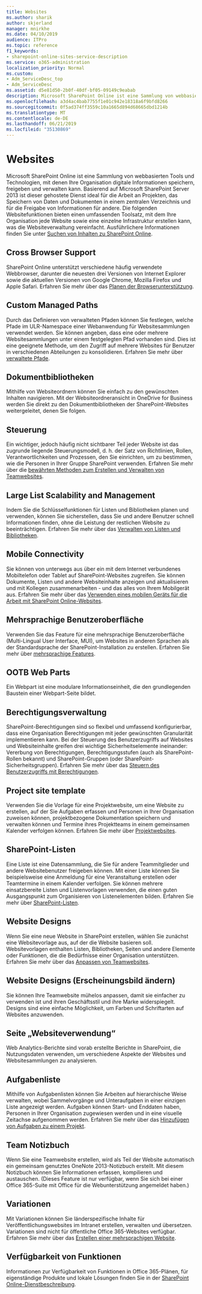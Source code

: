 ```yaml
---
title: Websites
ms.author: sharik
author: skjerland
manager: mnirkhe
ms.date: 04/10/2019
audience: ITPro
ms.topic: reference
f1_keywords:
- sharepoint-online-sites-service-description
ms.service: o365-administration
localization_priority: Normal
ms.custom:
- Adm_ServiceDesc_top
- Adm_ServiceDesc
ms.assetid: d5e81d50-2b0f-40df-bf05-09149c9eabab
description: Microsoft SharePoint Online ist eine Sammlung von webbasierten Tools und Technologien, mit denen Ihre Organisation digitale Informationen speichern, freigeben und verwalten kann. Basierend auf Microsoft SharePoint Server 2013 ist dieser gehostete Dienst ideal für die Arbeit an Projekten, das Speichern von Daten und Dokumenten in einem zentralen Verzeichnis und für die Freigabe von Informationen für andere. Die folgenden Websitefunktionen bieten einen umfassenden Toolsatz, mit dem Ihre Organisation jede Website sowie eine einzelne Infrastruktur erstellen kann, was die Websiteverwaltung vereinfacht. Ausführlichere Informationen finden Sie unter Suchen von Inhalten zu SharePoint Online.
ms.openlocfilehash: a3d4ac4bab7755f1e01c942e18318a6f9bfd8266
ms.sourcegitcommit: 0f5ad374ff3559c10a1665d894d68665dbd1214b
ms.translationtype: MT
ms.contentlocale: de-DE
ms.lasthandoff: 06/21/2019
ms.locfileid: "35130869"
---
```

# <a name="sites"></a>Websites

Microsoft SharePoint Online ist eine Sammlung von webbasierten Tools und Technologien, mit denen Ihre Organisation digitale Informationen speichern, freigeben und verwalten kann. Basierend auf Microsoft SharePoint Server 2013 ist dieser gehostete Dienst ideal für die Arbeit an Projekten, das Speichern von Daten und Dokumenten in einem zentralen Verzeichnis und für die Freigabe von Informationen für andere. Die folgenden Websitefunktionen bieten einen umfassenden Toolsatz, mit dem Ihre Organisation jede Website sowie eine einzelne Infrastruktur erstellen kann, was die Websiteverwaltung vereinfacht. Ausführlichere Informationen finden Sie unter [Suchen von Inhalten zu SharePoint Online](https://support.office.com/Article/Find-content-about-SharePoint-Online-0ff4f5c6-b8b3-4d6a-be9a-99e6dcb9a3b7).
  
## <a name="cross-browser-support"></a>Cross Browser Support
<a name="bkmk_CrossBrowserSupport"> </a>

SharePoint Online unterstützt verschiedene häufig verwendete Webbrowser, darunter die neuesten drei Versionen von Internet Explorer sowie die aktuellen Versionen von Google Chrome, Mozilla Firefox und Apple Safari. Erfahren Sie mehr über das [Planen der Browserunterstützung](https://go.microsoft.com/fwlink/?LinkId=271048).
  
## <a name="custom-managed-paths"></a>Custom Managed Paths
<a name="bkmk_CustomManagedPaths"> </a>

Durch das Definieren von verwalteten Pfaden können Sie festlegen, welche Pfade im ULR-Namespace einer Webanwendung für Websitesammlungen verwendet werden. Sie können angeben, dass eine oder mehrere Websitesammlungen unter einem festgelegten Pfad vorhanden sind. Dies ist eine geeignete Methode, um den Zugriff auf mehrere Websites für Benutzer in verschiedenen Abteilungen zu konsolidieren. Erfahren Sie mehr über [verwaltete Pfade](https://go.microsoft.com/fwlink/?LinkId=271049).
  
## <a name="document-libraries"></a>Dokumentbibliotheken
<a name="bkmk_SiteFolders"> </a>

Mithilfe von Websiteordnern können Sie einfach zu den gewünschten Inhalten navigieren. Mit der Websiteordneransicht in OneDrive for Business werden Sie direkt zu den Dokumentbibliotheken der SharePoint-Websites weitergeleitet, denen Sie folgen. 
  
## <a name="governance"></a>Steuerung
<a name="bkmk_Governance"> </a>

Ein wichtiger, jedoch häufig nicht sichtbarer Teil jeder Website ist das zugrunde liegende Steuerungsmodell, d. h. der Satz von Richtlinien, Rollen, Verantwortlichkeiten und Prozessen, den Sie einrichten, um zu bestimmen, wie die Personen in Ihrer Gruppe SharePoint verwenden. Erfahren Sie mehr über die [bewährten Methoden zum Erstellen und Verwalten von Teamwebsites](https://go.microsoft.com/fwlink/?LinkId=271050).
  
## <a name="large-list-scalability-and-management"></a>Large List Scalability and Management
<a name="bkmk_LargeListScalabilityManagement"> </a>

Indem Sie die Schlüsselfunktionen für Listen und Bibliotheken planen und verwenden, können Sie sicherstellen, dass Sie und andere Benutzer schnell Informationen finden, ohne die Leistung der restlichen Website zu beeinträchtigen. Erfahren Sie mehr über das [Verwalten von Listen und Bibliotheken](https://go.microsoft.com/fwlink/?LinkId=271051).
  
## <a name="mobile-connectivity"></a>Mobile Connectivity
<a name="bkmk_MobileConnectivity"> </a>

Sie können von unterwegs aus über ein mit dem Internet verbundenes Mobiltelefon oder Tablet auf SharePoint-Websites zugreifen. Sie können Dokumente, Listen und andere Websiteinhalte anzeigen und aktualisieren und mit Kollegen zusammenarbeiten - und das alles von Ihrem Mobilgerät aus. Erfahren Sie mehr über das [Verwenden eines mobilen Geräts für die Arbeit mit SharePoint Online-Websites](https://go.microsoft.com/fwlink/?LinkId=271052).
  
## <a name="multi-lingual-user-interface"></a>Mehrsprachige Benutzeroberfläche
<a name="bkmk_MultiLingualUserInterface"> </a>

Verwenden Sie das Feature für eine mehrsprachige Benutzeroberfläche (Multi-Lingual User Interface, MUI), um Websites in anderen Sprachen als der Standardsprache der SharePoint-Installation zu erstellen. Erfahren Sie mehr über [mehrsprachige Features](https://go.microsoft.com/fwlink/?LinkId=271053).
  
## <a name="ootb-web-parts"></a>OOTB Web Parts
<a name="bkmk_OOTBWebParts"> </a>

Ein Webpart ist eine modulare Informationseinheit, die den grundlegenden Baustein einer Webpart-Seite bildet.
  
## <a name="permissions-management"></a>Berechtigungsverwaltung
<a name="bkmk_PermissionsManagement"> </a>

SharePoint-Berechtigungen sind so flexibel und umfassend konfigurierbar, dass eine Organisation Berechtigungen mit jeder gewünschten Granularität implementieren kann. Bei der Steuerung des Benutzerzugriffs auf Websites und Websiteinhalte greifen drei wichtige Sicherheitselemente ineinander: Vererbung von Berechtigungen, Berechtigungsstufen (auch als SharePoint-Rollen bekannt) und SharePoint-Gruppen (oder SharePoint-Sicherheitsgruppen). Erfahren Sie mehr über das [Steuern des Benutzerzugriffs mit Berechtigungen](https://go.microsoft.com/fwlink/?LinkId=271054).
  
## <a name="project-site-template"></a>Project site template
<a name="bkmk_Projectsitetemplate"> </a>

Verwenden Sie die Vorlage für eine Projektwebsite, um eine Website zu erstellen, auf der Sie Aufgaben erfassen und Personen in Ihrer Organisation zuweisen können, projektbezogene Dokumentation speichern und verwalten können und Termine ihres Projektteams in einem gemeinsamen Kalender verfolgen können. Erfahren Sie mehr über [Projektwebsites](https://go.microsoft.com/fwlink/?LinkId=271228).
  
## <a name="sharepoint-lists"></a>SharePoint-Listen
<a name="bkmk_SharePointLists"> </a>

Eine Liste ist eine Datensammlung, die Sie für andere Teammitglieder und andere Websitebenutzer freigeben können. Mit einer Liste können Sie beispielsweise eine Anmeldung für eine Veranstaltung erstellen oder Teamtermine in einem Kalender verfolgen. Sie können mehrere einsatzbereite Listen und Listenvorlagen verwenden, die einen guten Ausgangspunkt zum Organisieren von Listenelementen bilden. Erfahren Sie mehr über [SharePoint-Listen](https://go.microsoft.com/fwlink/?LinkId=271056).
  
## <a name="site-designs"></a>Website Designs
<a name="bkmk_Templates"> </a>

Wenn Sie eine neue Website in SharePoint erstellen, wählen Sie zunächst eine Websitevorlage aus, auf der die Website basieren soll. Websitevorlagen enthalten Listen, Bibliotheken, Seiten und andere Elemente oder Funktionen, die die Bedürfnisse einer Organisation unterstützen. Erfahren Sie mehr über das [Anpassen von Teamwebsites](https://go.microsoft.com/fwlink/?LinkId=271058).
  
## <a name="site-themes-change-the-look"></a>Website Designs (Erscheinungsbild ändern)
<a name="bkmk_Themes"> </a>

Sie können Ihre Teamwebsite mühelos anpassen, damit sie einfacher zu verwenden ist und ihren Geschäftsstil und ihre Marke widerspiegelt. Designs sind eine einfache Möglichkeit, um Farben und Schriftarten auf Websites anzuwenden.
  
## <a name="site-usage-page"></a>Seite „Websiteverwendung“
<a name="bkmk_UsageAnalytics"> </a>

Web Analytics-Berichte sind vorab erstellte Berichte in SharePoint, die Nutzungsdaten verwenden, um verschiedene Aspekte der Websites und Websitesammlungen zu analysieren. 
  
## <a name="task-list"></a>Aufgabenliste
<a name="bkmk_Tasklist"> </a>

Mithilfe von Aufgabenlisten können Sie Arbeiten auf hierarchische Weise verwalten, wobei Sammelvorgänge und Unteraufgaben in einer einzigen Liste angezeigt werden. Aufgaben können Start- und Enddaten haben, Personen in Ihrer Organisation zugewiesen werden und in eine visuelle Zeitachse aufgenommen werden. Erfahren Sie mehr über das [Hinzufügen von Aufgaben zu einem Projekt](https://go.microsoft.com/fwlink/?LinkId=271230).
  
## <a name="team-notebook"></a>Team Notizbuch
<a name="bkmk_TeamSiteNotebook"> </a>

Wenn Sie eine Teamwebsite erstellen, wird als Teil der Website automatisch ein gemeinsam genutztes OneNote 2013-Notizbuch erstellt. Mit diesem Notizbuch können Sie Informationen erfassen, kompilieren und austauschen. (Dieses Feature ist nur verfügbar, wenn Sie sich bei einer Office 365-Suite mit Office für die Webunterstützung angemeldet haben.)
  
## <a name="variations"></a>Variationen
<a name="bkmk_Variations"> </a>

Mit Variationen können Sie länderspezifische Inhalte für Veröffentlichungswebsites im Intranet erstellen, verwalten und übersetzen. Variationen sind nicht für öffentliche Office 365-Websites verfügbar. Erfahren Sie mehr über das [Erstellen einer mehrsprachigen Website](https://go.microsoft.com/fwlink/?LinkId=272921).
  
## <a name="feature-availability"></a>Verfügbarkeit von Funktionen
<a name="bkmk_Variations"> </a>

Informationen zur Verfügbarkeit von Funktionen in Office 365-Plänen, für eigenständige Produkte und lokale Lösungen finden Sie in der [SharePoint Online-Dienstbeschreibung](sharepoint-online-service-description.md).
  

